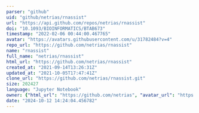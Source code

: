 ```yaml
---
parser: "github"
uid: "github/netrias/rnassist"
url: "https://api.github.com/repos/netrias/rnassist"
doi: "10.1093/BIOINFORMATICS/BTAB673"
timestamp: "2022-02-06 00:44:00.467765"
avatar: "https://avatars.githubusercontent.com/u/31782484?v=4"
repo_url: "https://github.com/netrias/rnassist"
name: "rnassist"
full_name: "netrias/rnassist"
html_url: "https://github.com/netrias/rnassist"
created_at: "2021-09-14T13:26:31Z"
updated_at: "2021-10-05T17:47:41Z"
clone_url: "https://github.com/netrias/rnassist.git"
size: 202427
language: "Jupyter Notebook"
owner: {"html_url": "https://github.com/netrias", "avatar_url": "https://avatars.githubusercontent.com/u/31782484?v=4", "login": "netrias", "type": "Organization"}
date: "2024-10-12 14:24:04.456782"
---
```

